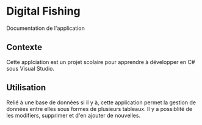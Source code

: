 # Digital Fishing
Documentation de l'application

## Contexte
Cette applciation est un projet scolaire pour apprendre à développer en C# sous Visual Studio.

## Utilisation
Relié à une base de données si il y à, cette application permet la gestion de données entre elles sous formes de plusieurs tableaux.
Il y a possiblité de les modifiers, supprimer et d'en ajouter de nouvelles.
